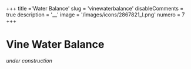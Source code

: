 +++
title ='Water Balance'
slug = 'vinewaterbalance'
disableComments = true
description = '__'
image = '/images/icons/2867821_l.png'
numero = 7
+++


# Vine Water Balance

*under construction*
